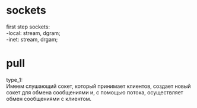 # sockets  
first step sockets:  
-local: stream, dgram;  
-inet: stream, drgam;  

# pull  
type_1:  
Имеем слушающий сокет, который принимает клиентов, создает новый сокет для обмена сообщениями и, с помощью потока, осуществляет обмен сообщениями с клиентом.

